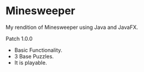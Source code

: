 # Minesweeper
My rendition of Minesweeper using Java and JavaFX.

Patch 1.0.0
- Basic Functionality.
- 3 Base Puzzles.
- It is playable.

